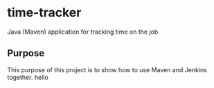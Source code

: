 # time-tracker
Java (Maven) application for tracking time on the job

## Purpose

This purpose of this project is to show how to use Maven and Jenkins together.
hello
